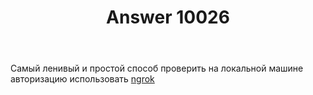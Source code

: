 ﻿---
title: "Answer 10026"
se.owner.user_id: 272171
se.owner.display_name: "Sergey"
se.owner.link: "https://ru.meta.stackoverflow.com/users/272171/sergey"
se.answer_id: 10026
se.question_id: 10004
se.post_type: answer
se.score: 0
se.is_accepted: False
---
<p>Самый ленивый и простой способ проверить на локальной машине авторизацию использовать  <a href="https://ngrok.com/" rel="nofollow noreferrer">ngrok</a> </p>
